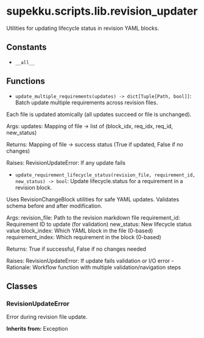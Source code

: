 # supekku.scripts.lib.revision_updater

Utilities for updating lifecycle status in revision YAML blocks.

## Constants

- `__all__`

## Functions

- `update_multiple_requirements(updates) -> dict[Tuple[Path, bool]]`: Batch update multiple requirements across revision files.

Each file is updated atomically (all updates succeed or file is unchanged).

Args:
    updates: Mapping of file -> list of (block_idx, req_idx, req_id, new_status)

Returns:
    Mapping of file -> success status (True if updated, False if no changes)

Raises:
    RevisionUpdateError: If any update fails
- `update_requirement_lifecycle_status(revision_file, requirement_id, new_status) -> bool`: Update lifecycle.status for a requirement in a revision block.

Uses RevisionChangeBlock utilities for safe YAML updates.
Validates schema before and after modification.

Args:
    revision_file: Path to the revision markdown file
    requirement_id: Requirement ID to update (for validation)
    new_status: New lifecycle status value
    block_index: Which YAML block in the file (0-based)
    requirement_index: Which requirement in the block (0-based)

Returns:
    True if successful, False if no changes needed

Raises:
    RevisionUpdateError: If update fails validation or I/O error - Rationale: Workflow function with multiple validation/navigation steps

## Classes

### RevisionUpdateError

Error during revision file update.

**Inherits from:** Exception
